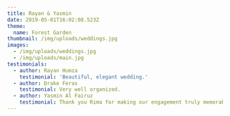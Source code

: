 ```yaml
---
title: Rayan & Yasmin
date: 2019-05-01T16:02:08.523Z
theme: 
  name: Forest Garden
thumbnail: /img/uploads/weddings.jpg
images:
  - /img/uploads/weddings.jpg
  - /img/uploads/main.jpg
testimonials:
  - author: Rayan Humza
    testimonial: 'Beautiful, elegant wedding.'
  - author: Drake Feras
    testimonial: Very well organized.
  - author: Yasmin Al Fairuz
    testimonial: Thank you Rima for making our engagement truly memorable. Everything was wonderful from decorations to music to the unique surprising projection. You did a wonderful job as always.
---
```


